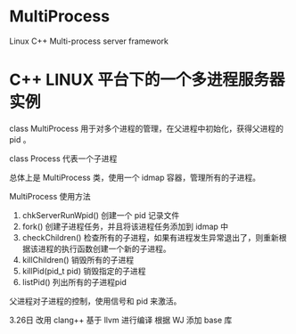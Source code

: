 # MultiProcess
Linux C++ 
Multi-process server framework

# C++ LINUX 平台下的一个多进程服务器实例

class MultiProcess 用于对多个进程的管理，在父进程中初始化，获得父进程的 pid 。

class Process 代表一个子进程

总体上是 MultiProcess 类，使用一个 idmap 容器，管理所有的子进程。

MultiProcess 使用方法
1. chkServerRunWpid() 创建一个 pid 记录文件
2. fork() 创建子进程任务，并且将该进程任务添加到 idmap 中
3. checkChildren() 检查所有的子进程，如果有进程发生异常退出了，则重新根据该进程的执行函数创建一个新的子进程。
4. killChildren() 销毁所有的子进程
5. killPid(pid_t pid) 销毁指定的子进程
6. listPid() 列出所有的子进程pid

父进程对子进程的控制，使用信号和 pid 来激活。

3.26日 改用 clang++ 基于 llvm 进行编译
根据 WJ 添加 base 库
